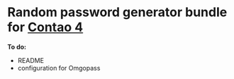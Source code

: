 # Random password generator bundle for [Contao 4][1]

**To do:**

* README
* configuration for Omgopass

[1]: https://contao.org
